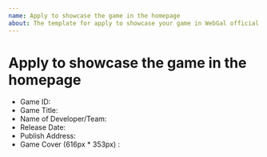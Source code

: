 ```yaml
---
name: Apply to showcase the game in the homepage
about: The template for apply to showcase your game in WebGal official web's homepage
---
```


# Apply to showcase the game in the homepage

- Game ID: 
- Game Title: 
- Name of Developer/Team: 
- Release Date: 
- Publish Address: 
- Game Cover (616px * 353px) : 